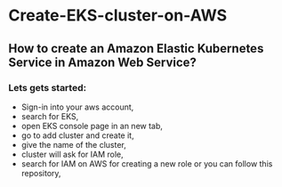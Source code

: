 # Create-EKS-cluster-on-AWS
## How to create an Amazon Elastic Kubernetes Service in Amazon Web Service?
### Lets gets started:
- Sign-in into your aws account, 
- search for EKS, 
- open EKS console page in an new tab, 
- go to add cluster and create it, 
- give the name of the cluster, 
- cluster will ask for IAM role, 
- search for IAM on AWS for creating a new role or you can follow this repository, 
